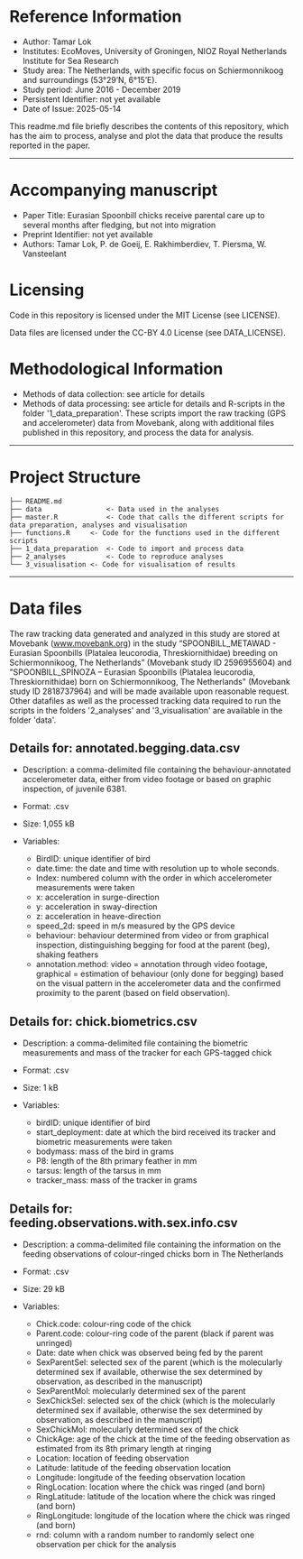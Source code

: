Reference Information
=====================

* Author: 			Tamar Lok
* Institutes:			EcoMoves, University of Groningen, NIOZ Royal Netherlands Institute for Sea Research 
* Study area:			The Netherlands, with specific focus on Schiermonnikoog and surroundings (53°29’N, 6°15’E).
* Study period:			June 2016 - December 2019
* Persistent Identifier:	not yet available
* Date of Issue:		2025-05-14

This readme.md file briefly describes the contents of this repository, which has the aim to process, 
analyse and plot the data that produce the results reported in the paper.  

- - -

Accompanying manuscript
=====================

* Paper Title: Eurasian Spoonbill chicks receive parental care up to several months after fledging, but not into migration
* Preprint Identifier: not yet available
* Authors: Tamar Lok, P. de Goeij, E. Rakhimberdiev, T. Piersma, W. Vansteelant

Licensing
==========================

Code in this repository is licensed under the MIT License (see LICENSE).

Data files are licensed under the CC-BY 4.0 License (see DATA_LICENSE).

Methodological Information
==========================

* Methods of data collection: see article for details
* Methods of data processing: see article for details and R-scripts in the folder '1_data_preparation'. These scripts import the raw tracking (GPS and accelerometer) data from Movebank, along with additional files published in this repository, and process the data for analysis.

- - -

Project Structure
===================

```
├── README.md
├── data				<- Data used in the analyses
├── master.R			<- Code that calls the different scripts for data preparation, analyses and visualisation
├── functions.R		<- Code for the functions used in the different scripts
├── 1_data_preparation	<- Code to import and process data
├── 2_analyses			<- Code to reproduce analyses 
└── 3_visualisation	<- Code for visualisation of results
```
  
- - -

Data files
==========
The raw tracking data generated and analyzed in this study are stored at Movebank (www.movebank.org) in the study “SPOONBILL_METAWAD - Eurasian Spoonbills (Platalea leucorodia, Threskiornithidae) breeding on Schiermonnikoog, The Netherlands” (Movebank study ID 2596955604) and "SPOONBILL_SPINOZA – Eurasian Spoonbills (Platalea leucorodia, Threskiornithidae) born on Schiermonnikoog, The Netherlands" (Movebank study ID 2818737964) and will be made available upon reasonable request.
Other datafiles as well as the processed tracking data required to run the scripts in the folders '2_analyses' and '3_visualisation' are available in the folder 'data'. 

Details for: annotated.begging.data.csv
--------------------------
* Description: a comma-delimited file containing the behaviour-annotated accelerometer data, either from video footage or based on graphic inspection, of juvenile 6381. 

* Format: .csv

* Size: 1,055 kB

* Variables:
	* BirdID: unique identifier of bird
	* date.time: the date and time with resolution up to whole seconds.
	* Index: numbered column with the order in which accelerometer measurements were taken
	* x: acceleration in surge-direction
	* y: acceleration in sway-direction
	* z: acceleration in heave-direction
	* speed_2d: speed in m/s measured by the GPS device
	* behaviour: behaviour determined from video or from graphical inspection, distinguishing begging for food at the parent (beg), shaking feathers 
	* annotation.method: video = annotation through video footage, graphical = estimation of behaviour (only done for begging) based on the visual pattern in the accelerometer data and the confirmed proximity to the parent (based on field observation). 

Details for: chick.biometrics.csv
--------------------------
* Description: a comma-delimited file containing the biometric measurements and mass of the tracker for each GPS-tagged chick 

* Format: .csv

* Size: 1 kB

* Variables: 
	* birdID: unique identifier of bird
	* start_deployment: date at which the bird received its tracker and biometric measurements were taken
	* bodymass: mass of the bird in grams
	* P8: length of the 8th primary feather in mm
	* tarsus: length of the tarsus in mm
	* tracker_mass: mass of the tracker in grams 

Details for: feeding.observations.with.sex.info.csv
--------------------------
* Description: a comma-delimited file containing the information on the feeding observations of colour-ringed chicks born in The Netherlands

* Format: .csv

* Size: 29 kB

* Variables:
	* Chick.code: colour-ring code of the chick
	* Parent.code: colour-ring code of the parent (black if parent was unringed)
	* Date: date when chick was observed being fed by the parent
	* SexParentSel: selected sex of the parent (which is the molecularly determined sex if available, otherwise the sex determined by observation, as described in the manuscript)
	* SexParentMol: molecularly determined sex of the parent
	* SexChickSel: selected sex of the chick (which is the molecularly determined sex if available, otherwise the sex determined by observation, as described in the manuscript)
	* SexChickMol: molecularly determined sex of the chick
	* ChickAge: age of the chick at the time of the feeding observation as estimated from its 8th primary length at ringing
	* Location: location of feeding observation
	* Latitude: latitude of the feeding observation location
	* Longitude: longitude of the feeding observation location
	* RingLocation: location where the chick was ringed (and born)
	* RingLatitude: latitude of the location where the chick was ringed (and born)
	* RingLongitude: longitude of the location where the chick was ringed (and born)
	* rnd: column with a random number to randomly select one observation per chick for the analysis




